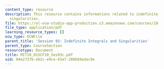 ```yaml
---
content_type: resource
description: This resource contains informations related to indefinite integrals and
  singularities.
file: https://ol-ocw-studio-app-production.s3.amazonaws.com/courses/18-01sc-single-variable-calculus-fall-2010/04e2737be62ce9ce43a7286b69adac9e_MIT18_01SCF10_Ses93c.pdf
file_type: application/pdf
learning_resource_types: []
ocw_type: OCWFile
parent_title: 'Session 93: Indefinite Integrals and Singularities'
parent_type: CourseSection
resourcetype: Document
title: MIT18_01SCF10_Ses93c.pdf
uid: 04e2737b-e62c-e9ce-43a7-286b69adac9e
---
```

